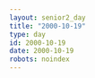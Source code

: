 ```yaml
---
layout: senior2_day
title: "2000-10-19"
type: day
id: 2000-10-19
date: 2000-10-19
robots: noindex
---
```


